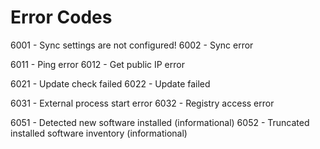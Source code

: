 # Error Codes

6001 - Sync settings are not configured!
6002 - Sync error

6011 - Ping error
6012 - Get public IP error

6021 - Update check failed
6022 - Update failed

6031 - External process start error
6032 - Registry access error

6051 - Detected new software installed (informational)
6052 - Truncated installed software inventory (informational)